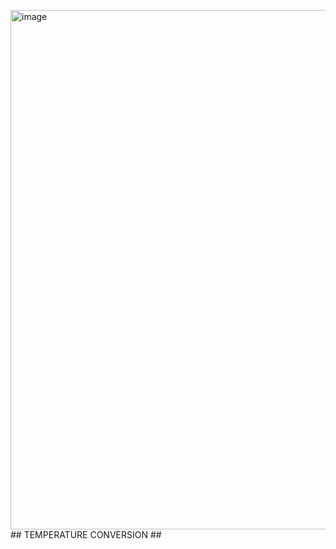 <img width="1872" height="831" alt="image" src="https://github.com/user-attachments/assets/a2f50fbc-7eb9-4dcc-bed9-f49f4cb91206" />  ## TEMPERATURE CONVERSION ##

